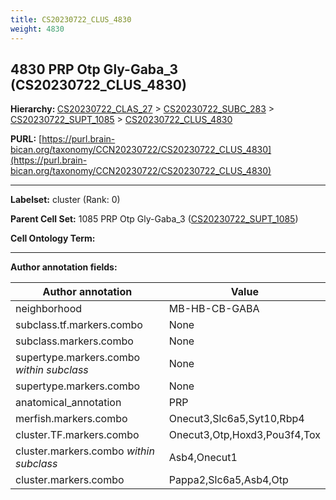 ```yaml
---
title: CS20230722_CLUS_4830
weight: 4830
---
```

## 4830 PRP Otp Gly-Gaba_3 (CS20230722_CLUS_4830)
<b>Hierarchy: </b>
[CS20230722_CLAS_27](../CS20230722_CLAS_27) >
[CS20230722_SUBC_283](../CS20230722_SUBC_283) >
[CS20230722_SUPT_1085](../CS20230722_SUPT_1085) >
[CS20230722_CLUS_4830](../CS20230722_CLUS_4830)

**PURL:** [https://purl.brain-bican.org/taxonomy/CCN20230722/CS20230722_CLUS_4830](https://purl.brain-bican.org/taxonomy/CCN20230722/CS20230722_CLUS_4830)

---


**Labelset:** cluster (Rank: 0)

**Parent Cell Set:** 1085 PRP Otp Gly-Gaba_3 ([CS20230722_SUPT_1085](../CS20230722_SUPT_1085))



**Cell Ontology Term:** 

[MARKER GENES.]: #


---

[TRANSFERRED ANNOTATIONS.]: #


[AUTHOR ANNOTATION FIELDS.]: #


**Author annotation fields:**

| Author annotation | Value |
|-------------------|-------|
|neighborhood|MB-HB-CB-GABA|
|subclass.tf.markers.combo|None|
|subclass.markers.combo|None|
|supertype.markers.combo _within subclass_|None|
|supertype.markers.combo|None|
|anatomical_annotation|PRP|
|merfish.markers.combo|Onecut3,Slc6a5,Syt10,Rbp4|
|cluster.TF.markers.combo|Onecut3,Otp,Hoxd3,Pou3f4,Tox|
|cluster.markers.combo _within subclass_|Asb4,Onecut1|
|cluster.markers.combo|Pappa2,Slc6a5,Asb4,Otp|
